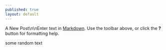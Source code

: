 ```yaml
---
published: true
layout: default
---
```


A New Post\n\nEnter text in [Markdown](http://daringfireball.net/projects/markdown/). Use the toolbar above, or click the **?** button for formatting help.

some random text
